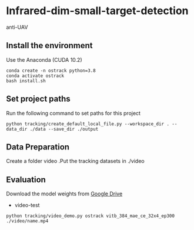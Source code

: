 # Infrared-dim-small-target-detection
anti-UAV
## Install the environment
Use the Anaconda (CUDA 10.2)
```
conda create -n ostrack python=3.8
conda activate ostrack
bash install.sh
```
## Set project paths
Run the following command to set paths for this project
```
python tracking/create_default_local_file.py --workspace_dir . --data_dir ./data --save_dir ./output
```

## Data Preparation
Create a folder video .Put the tracking datasets in ./video

## Evaluation
Download the model weights from [Google Drive](https://drive.google.com/drive/folders/1PS4inLS8bWNCecpYZ0W2fE5-A04DvTcd?usp=sharing) 
- video-test
```
python tracking/video_demo.py ostrack vitb_384_mae_ce_32x4_ep300 ./video/name.mp4

